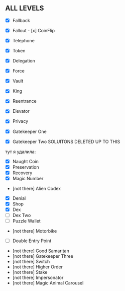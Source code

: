 ## ALL LEVELS

- [x] Fallback 
- [x] Fallout - [x] CoinFlip
- [x] Telephone
- [x] Token
- [x] Delegation
- [x] Force
- [x] Vault
- [x] King
- [x] Reentrance
- [x] Elevator
- [x] Privacy
- [x] Gatekeeper One
- [x] Gatekeeper Two SOLUITONS DELETED UP TO THIS


тут я удалила:
- [x] Naught Coin
- [x] Preservation
- [x] Recovery
- [x] Magic Number
- [not there] Alien Codex
- [x] Denial
- [x] Shop  
- [x] Dex
- [ ] Dex Two
- [ ] Puzzle Wallet
- [not there] Motorbike
- [ ] Double Entry Point
- [not there] Good Samaritan
- [not there] Gatekeeper Three
- [not there] Switch
- [not there] Higher Order
- [not there] Stake
- [not there] Impersonator
- [not there] Magic Animal Carousel
